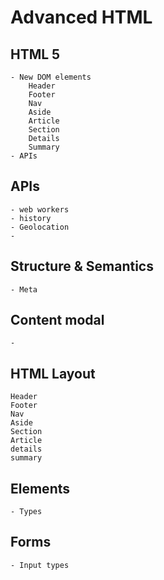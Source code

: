 # Advanced HTML

## HTML 5
	- New DOM elements
        Header
        Footer
        Nav
        Aside
        Article
        Section
        Details
        Summary
	- APIs

## APIs
    - web workers
    - history
    - Geolocation
    - 

## Structure & Semantics
	- Meta

## Content modal
    - 

## HTML Layout
    Header
    Footer
    Nav
    Aside
    Section
    Article
    details
    summary

## Elements
	- Types

## Forms
	- Input types
